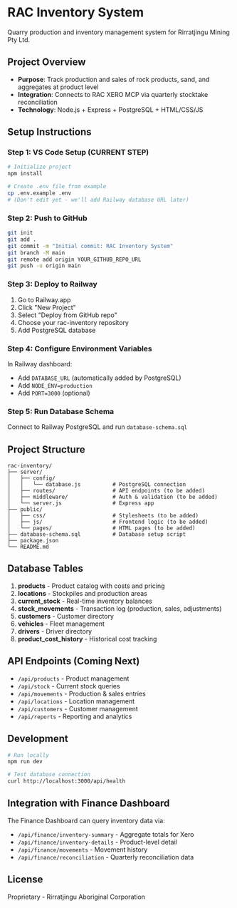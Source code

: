 # RAC Inventory System

Quarry production and inventory management system for Rirratjingu Mining Pty Ltd.

## Project Overview

- **Purpose**: Track production and sales of rock products, sand, and aggregates at product level
- **Integration**: Connects to RAC XERO MCP via quarterly stocktake reconciliation
- **Technology**: Node.js + Express + PostgreSQL + HTML/CSS/JS

## Setup Instructions

### Step 1: VS Code Setup (CURRENT STEP)

```bash
# Initialize project
npm install

# Create .env file from example
cp .env.example .env
# (Don't edit yet - we'll add Railway database URL later)
```

### Step 2: Push to GitHub

```bash
git init
git add .
git commit -m "Initial commit: RAC Inventory System"
git branch -M main
git remote add origin YOUR_GITHUB_REPO_URL
git push -u origin main
```

### Step 3: Deploy to Railway

1. Go to Railway.app
2. Click "New Project"
3. Select "Deploy from GitHub repo"
4. Choose your rac-inventory repository
5. Add PostgreSQL database

### Step 4: Configure Environment Variables

In Railway dashboard:

- Add `DATABASE_URL` (automatically added by PostgreSQL)
- Add `NODE_ENV=production`
- Add `PORT=3000` (optional)

### Step 5: Run Database Schema

Connect to Railway PostgreSQL and run `database-schema.sql`

## Project Structure

```
rac-inventory/
├── server/
│   ├── config/
│   │   └── database.js          # PostgreSQL connection
│   ├── routes/                  # API endpoints (to be added)
│   ├── middleware/              # Auth & validation (to be added)
│   └── server.js                # Express app
├── public/
│   ├── css/                     # Stylesheets (to be added)
│   ├── js/                      # Frontend logic (to be added)
│   └── pages/                   # HTML pages (to be added)
├── database-schema.sql          # Database setup script
├── package.json
└── README.md
```

## Database Tables

1. **products** - Product catalog with costs and pricing
2. **locations** - Stockpiles and production areas
3. **current_stock** - Real-time inventory balances
4. **stock_movements** - Transaction log (production, sales, adjustments)
5. **customers** - Customer directory
6. **vehicles** - Fleet management
7. **drivers** - Driver directory
8. **product_cost_history** - Historical cost tracking

## API Endpoints (Coming Next)

- `/api/products` - Product management
- `/api/stock` - Current stock queries
- `/api/movements` - Production & sales entries
- `/api/locations` - Location management
- `/api/customers` - Customer management
- `/api/reports` - Reporting and analytics

## Development

```bash
# Run locally
npm run dev

# Test database connection
curl http://localhost:3000/api/health
```

## Integration with Finance Dashboard

The Finance Dashboard can query inventory data via:

- `/api/finance/inventory-summary` - Aggregate totals for Xero
- `/api/finance/inventory-details` - Product-level detail
- `/api/finance/movements` - Movement history
- `/api/finance/reconciliation` - Quarterly reconciliation data

## License

Proprietary - Rirratjingu Aboriginal Corporation
